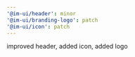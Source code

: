 ```yaml
---
'@im-ui/header': minor
'@im-ui/branding-logo': patch
'@im-ui/icon': patch
---
```


improved header, added icon, added logo
